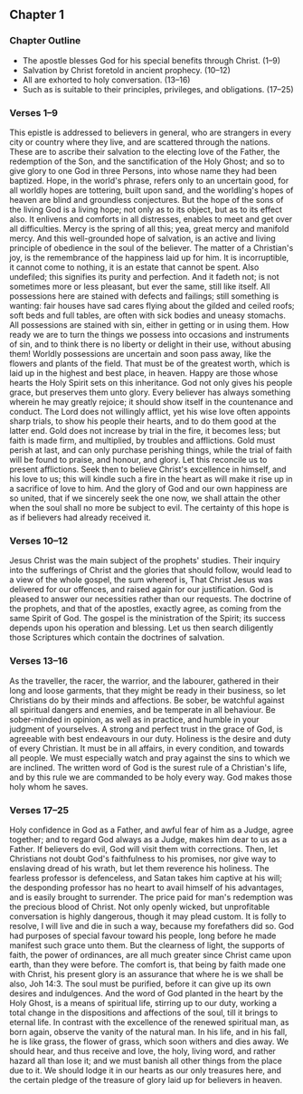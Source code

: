## Chapter 1

### Chapter Outline

- The apostle blesses God for his special benefits through Christ. (1–9)
- Salvation by Christ foretold in ancient prophecy. (10–12)
- All are exhorted to holy conversation. (13–16)
- Such as is suitable to their principles, privileges, and obligations. (17–25)

### Verses 1–9

This epistle is addressed to believers in general, who are strangers in every city or country where they live, and are scattered through the nations. These are to ascribe their salvation to the electing love of the Father, the redemption of the Son, and the sanctification of the Holy Ghost; and so to give glory to one God in three Persons, into whose name they had been baptized. Hope, in the world's phrase, refers only to an uncertain good, for all worldly hopes are tottering, built upon sand, and the worldling's hopes of heaven are blind and groundless conjectures. But the hope of the sons of the living God is a living hope; not only as to its object, but as to its effect also. It enlivens and comforts in all distresses, enables to meet and get over all difficulties. Mercy is the spring of all this; yea, great mercy and manifold mercy. And this well-grounded hope of salvation, is an active and living principle of obedience in the soul of the believer. The matter of a Christian's joy, is the remembrance of the happiness laid up for him. It is incorruptible, it cannot come to nothing, it is an estate that cannot be spent. Also undefiled; this signifies its purity and perfection. And it fadeth not; is not sometimes more or less pleasant, but ever the same, still like itself. All possessions here are stained with defects and failings; still something is wanting: fair houses have sad cares flying about the gilded and ceiled roofs; soft beds and full tables, are often with sick bodies and uneasy stomachs. All possessions are stained with sin, either in getting or in using them. How ready we are to turn the things we possess into occasions and instruments of sin, and to think there is no liberty or delight in their use, without abusing them! Worldly possessions are uncertain and soon pass away, like the flowers and plants of the field. That must be of the greatest worth, which is laid up in the highest and best place, in heaven. Happy are those whose hearts the Holy Spirit sets on this inheritance. God not only gives his people grace, but preserves them unto glory. Every believer has always something wherein he may greatly rejoice; it should show itself in the countenance and conduct. The Lord does not willingly afflict, yet his wise love often appoints sharp trials, to show his people their hearts, and to do them good at the latter end. Gold does not increase by trial in the fire, it becomes less; but faith is made firm, and multiplied, by troubles and afflictions. Gold must perish at last, and can only purchase perishing things, while the trial of faith will be found to praise, and honour, and glory. Let this reconcile us to present afflictions. Seek then to believe Christ's excellence in himself, and his love to us; this will kindle such a fire in the heart as will make it rise up in a sacrifice of love to him. And the glory of God and our own happiness are so united, that if we sincerely seek the one now, we shall attain the other when the soul shall no more be subject to evil. The certainty of this hope is as if believers had already received it.

### Verses 10–12

Jesus Christ was the main subject of the prophets' studies. Their inquiry into the sufferings of Christ and the glories that should follow, would lead to a view of the whole gospel, the sum whereof is, That Christ Jesus was delivered for our offences, and raised again for our justification. God is pleased to answer our necessities rather than our requests. The doctrine of the prophets, and that of the apostles, exactly agree, as coming from the same Spirit of God. The gospel is the ministration of the Spirit; its success depends upon his operation and blessing. Let us then search diligently those Scriptures which contain the doctrines of salvation.

### Verses 13–16

As the traveller, the racer, the warrior, and the labourer, gathered in their long and loose garments, that they might be ready in their business, so let Christians do by their minds and affections. Be sober, be watchful against all spiritual dangers and enemies, and be temperate in all behaviour. Be sober-minded in opinion, as well as in practice, and humble in your judgment of yourselves. A strong and perfect trust in the grace of God, is agreeable with best endeavours in our duty. Holiness is the desire and duty of every Christian. It must be in all affairs, in every condition, and towards all people. We must especially watch and pray against the sins to which we are inclined. The written word of God is the surest rule of a Christian's life, and by this rule we are commanded to be holy every way. God makes those holy whom he saves.

### Verses 17–25

Holy confidence in God as a Father, and awful fear of him as a Judge, agree together; and to regard God always as a Judge, makes him dear to us as a Father. If believers do evil, God will visit them with corrections. Then, let Christians not doubt God's faithfulness to his promises, nor give way to enslaving dread of his wrath, but let them reverence his holiness. The fearless professor is defenceless, and Satan takes him captive at his will; the desponding professor has no heart to avail himself of his advantages, and is easily brought to surrender. The price paid for man's redemption was the precious blood of Christ. Not only openly wicked, but unprofitable conversation is highly dangerous, though it may plead custom. It is folly to resolve, I will live and die in such a way, because my forefathers did so. God had purposes of special favour toward his people, long before he made manifest such grace unto them. But the clearness of light, the supports of faith, the power of ordinances, are all much greater since Christ came upon earth, than they were before. The comfort is, that being by faith made one with Christ, his present glory is an assurance that where he is we shall be also, Joh 14:3. The soul must be purified, before it can give up its own desires and indulgences. And the word of God planted in the heart by the Holy Ghost, is a means of spiritual life, stirring up to our duty, working a total change in the dispositions and affections of the soul, till it brings to eternal life. In contrast with the excellence of the renewed spiritual man, as born again, observe the vanity of the natural man. In his life, and in his fall, he is like grass, the flower of grass, which soon withers and dies away. We should hear, and thus receive and love, the holy, living word, and rather hazard all than lose it; and we must banish all other things from the place due to it. We should lodge it in our hearts as our only treasures here, and the certain pledge of the treasure of glory laid up for believers in heaven.

